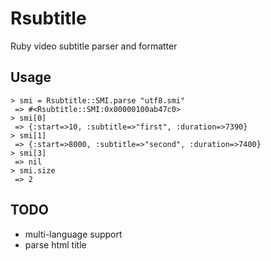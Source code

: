 Rsubtitle
=========
Ruby video subtitle parser and formatter

Usage
-----

    > smi = Rsubtitle::SMI.parse "utf8.smi"
     => #<Rsubtitle::SMI:0x00000100ab47c0>
    > smi[0]
     => {:start=>10, :subtitle=>"first", :duration=>7390} 
    > smi[1]
     => {:start=>8000, :subtitle=>"second", :duration=>7400} 
    > smi[3]
     => nil 
    > smi.size
     => 2


TODO
----

* multi-language support
* parse html title
